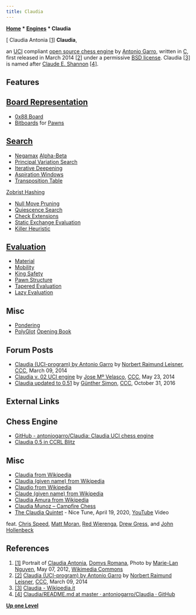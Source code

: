 ```yaml
---
title: Claudia
---
```

**[Home](Home "Home") * [Engines](Engines "Engines") * Claudia**

\[ Claudia Antonia <a id="cite-note-1" href="#cite-ref-1">[1]</a>
**Claudia**,

an [UCI](UCI "UCI") compliant [open source chess engine](Category:Open_Source "Category:Open Source") by [Antonio Garro](index.php?title=Antonio_Garro&action=edit&redlink=1 "Antonio Garro (page does not exist)"), written in [C](C "C"), first released in March 2014
<a id="cite-note-2" href="#cite-ref-2">[2]</a>
under a permissive [BSD license](https://en.wikipedia.org/wiki/BSD_licenses).
Claudia <a id="cite-note-3" href="#cite-ref-3">[3]</a> is named after [Claude E. Shannon](Claude_Shannon "Claude Shannon") <a id="cite-note-4" href="#cite-ref-4">[4]</a>.

## Features

## [Board Representation](Board_Representation "Board Representation")

- [0x88 Board](0x88 "0x88")
- [Bitboards](Bitboards "Bitboards") for [Pawns](Pawn "Pawn")

## [Search](Search "Search")

- [Negamax](Negamax "Negamax") [Alpha-Beta](Alpha-Beta "Alpha-Beta")
- [Principal Variation Search](Principal_Variation_Search "Principal Variation Search")
- [Iterative Deepening](Iterative_Deepening "Iterative Deepening")
- [Aspiration Windows](Aspiration_Windows "Aspiration Windows")
- [Transposition Table](Transposition_Table "Transposition Table")

[Zobrist Hashing](Zobrist_Hashing "Zobrist Hashing")

- [Null Move Pruning](Null_Move_Pruning "Null Move Pruning")
- [Quiescence Search](Quiescence_Search "Quiescence Search")
- [Check Extensions](Check_Extensions "Check Extensions")
- [Static Exchange Evaluation](Static_Exchange_Evaluation "Static Exchange Evaluation")
- [Killer Heuristic](Killer_Heuristic "Killer Heuristic")

## [Evaluation](Evaluation "Evaluation")

- [Material](Material "Material")
- [Mobility](Mobility "Mobility")
- [King Safety](King_Safety "King Safety")
- [Pawn Structure](Pawn_Structure "Pawn Structure")
- [Tapered Evaluation](Tapered_Eval "Tapered Eval")
- [Lazy Evaluation](Lazy_Evaluation "Lazy Evaluation")

## Misc

- [Pondering](Pondering "Pondering")
- [PolyGlot](PolyGlot "PolyGlot") [Opening Book](Opening_Book "Opening Book")

## Forum Posts

- [Claudia (UCI-program) by Antonio Garro](http://www.talkchess.com/forum/viewtopic.php?t=51541) by [Norbert Raimund Leisner](Norbert_Raimund_Leisner "Norbert Raimund Leisner"), [CCC](CCC "CCC"), March 09, 2014
- [Claudia v. 02 UCI engine](http://www.talkchess.com/forum/viewtopic.php?t=52404) by [Jose Mº Velasco](Jose_Maria_Velasco "Jose Maria Velasco"), [CCC](CCC "CCC"), May 23, 2014
- [Claudia updated to 0.51](http://www.talkchess.com/forum3/viewtopic.php?f=2&t=61902) by [Günther Simon](G%C3%BCnther_Simon "Günther Simon"), [CCC](CCC "CCC"), October 31, 2016

## External Links

## Chess Engine

- [GitHub - antoniogarro/Claudia: Claudia UCI chess engine](https://github.com/antoniogarro/Claudia)
- [Claudia 0.5 in CCRL Blitz](http://www.computerchess.org.uk/ccrl/404/cgi/engine_details.cgi?print=Details&each_game=1&eng=Claudia%200.5)

## Misc

- [Claudia from Wikipedia](https://en.wikipedia.org/wiki/Claudia)
- [Claudia (given name) from Wikipedia](https://en.wikipedia.org/wiki/Claudia_%28given_name%29)
- [Claudio from Wikipedia](https://en.wikipedia.org/wiki/Claudio)
- [Claude (given name) from Wikipedia](https://en.wikipedia.org/wiki/Claude_%28given_name%29)
- [Claudia Amura from Wikipedia](https://en.wikipedia.org/wiki/Claudia_Amura)
- [Claudia Munoz – Campfire Chess](http://www.campfirechess.com/tags/claudia)
- [The Claudia Quintet](https://en.wikipedia.org/wiki/The_Claudia_Quintet) - Nice Tune, April 19, 2020, [YouTube](https://en.wikipedia.org/wiki/YouTube) Video

feat. [Chris Speed](https://en.wikipedia.org/wiki/Chris_Speed), [Matt Moran](https://de.wikipedia.org/wiki/Matt_Moran), [Red Wierenga](https://de.wikipedia.org/wiki/Red_Wierenga), [Drew Gress](https://en.wikipedia.org/wiki/Drew_Gress), and [John Hollenbeck](https://en.wikipedia.org/wiki/John_Hollenbeck_%28musician%29)

## References

1. <a id="cite-ref-1" href="#cite-note-1">[1]</a> Portrait of [Claudia Antonia](https://en.wikipedia.org/wiki/Claudia_Antonia), [Domvs Romana](https://en.wikipedia.org/wiki/Domvs_Romana), Photo by [Marie-Lan Nguyen](https://commons.wikimedia.org/wiki/User:Jastrow), May 07, 2012, [Wikimedia Commons](https://en.wikipedia.org/wiki/Wikimedia_Commons)
1. <a id="cite-ref-2" href="#cite-note-2">[2]</a> [Claudia (UCI-program) by Antonio Garro](http://www.talkchess.com/forum/viewtopic.php?t=51541) by [Norbert Raimund Leisner](Norbert_Raimund_Leisner "Norbert Raimund Leisner"), [CCC](CCC "CCC"), March 09, 2014
1. <a id="cite-ref-3" href="#cite-note-3">[3]</a> [Claudia - Wikipedia.it](https://it.wikipedia.org/wiki/Claudia)
1. <a id="cite-ref-4" href="#cite-note-4">[4]</a> [Claudia/README.md at master · antoniogarro/Claudia · GitHub](https://github.com/antoniogarro/Claudia/blob/master/README.md)

**[Up one Level](Engines "Engines")**

